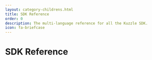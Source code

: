 ```yaml
---
layout: category-childrens.html
title: SDK Reference
order: 0
description: The multi-language reference for all the Kuzzle SDK.
icon: fa-briefcase
---
```


# SDK Reference
